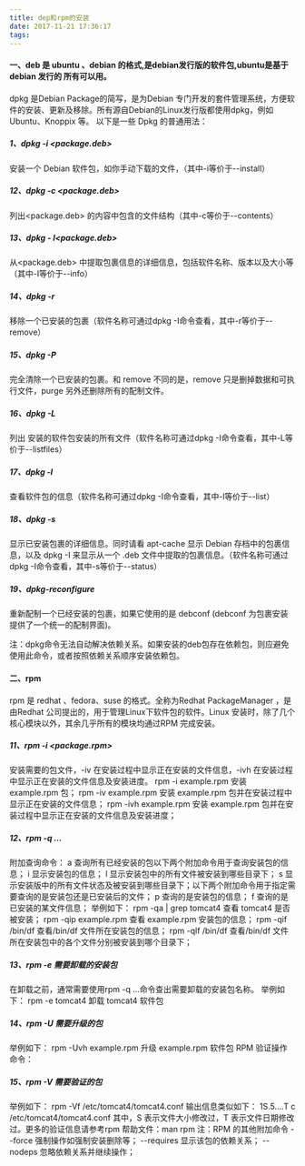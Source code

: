 ```yaml
---
title: dep和rpm的安装
date: 2017-11-21 17:36:17
tags:
---
```

#### 一、deb 是 ubuntu 、debian 的格式,是debian发行版的软件包,ubuntu是基于debian 发行的 所有可以用。
dpkg 是Debian Package的简写，是为Debian 专门开发的套件管理系统，方便软件的安装、更新及移除。所有源自Debian的Linux发行版都使用dpkg，例如Ubuntu、Knoppix 等。
以下是一些 Dpkg 的普通用法：
##### 1、dpkg -i <package.deb>
安装一个 Debian 软件包，如你手动下载的文件，（其中-i等价于--install）
##### 12、dpkg -c <package.deb>
列出<package.deb> 的内容中包含的文件结构（其中-c等价于--contents）
##### 13、dpkg - I<package.deb>
从<package.deb> 中提取包裹信息的详细信息，包括软件名称、版本以及大小等（其中-I等价于--info）
##### 14、dpkg -r <package>
移除一个已安装的包裹（软件名称可通过dpkg -I命令查看，其中-r等价于--remove）
##### 15、dpkg -P <package>
完全清除一个已安装的包裹。和 remove 不同的是，remove 只是删掉数据和可执行文件，purge 另外还删除所有的配制文件。
##### 16、dpkg -L <package>
列出 <package> 安装的软件包安装的所有文件（软件名称可通过dpkg -I命令查看，其中-L等价于--listfiles）
##### 17、dpkg -l <package>
查看<package>软件包的信息（软件名称可通过dpkg -I命令查看，其中-l等价于--list）
##### 18、dpkg -s <package>
显示已安装包裹的详细信息。同时请看 apt-cache 显示 Debian 存档中的包裹信息，以及 dpkg -I 来显示从一个 .deb 文件中提取的包裹信息。（软件名称可通过dpkg -I命令查看，其中-s等价于--status）
##### 19、dpkg-reconfigure <package>
重新配制一个已经安装的包裹，如果它使用的是 debconf (debconf 为包裹安装提供了一个统一的配制界面)。
 
注：dpkg命令无法自动解决依赖关系。如果安装的deb包存在依赖包，则应避免使用此命令，或者按照依赖关系顺序安装依赖包。
 
#### 二、rpm 
rpm 是 redhat 、fedora、suse 的格式。全称为Redhat PackageManager ，是由Redhat 公司提出的，用于管理Linux下软件包的软件。Linux 安装时，除了几个核心模块以外，其余几乎所有的模块均通过RPM 完成安装。
##### 11、rpm -i <package.rpm>
安装需要的包文件，-iv 在安装过程中显示正在安装的文件信息，-ivh 在安装过程中显示正在安装的文件信息及安装进度。
rpm -i example.rpm 安装 example.rpm 包；
rpm -iv example.rpm 安装 example.rpm 包并在安装过程中显示正在安装的文件信息；
rpm -ivh example.rpm 安装 example.rpm 包并在安装过程中显示正在安装的文件信息及安装进度；
 
##### 12、rpm -q …
附加查询命令：
a 查询所有已经安装的包以下两个附加命令用于查询安装包的信息；
i 显示安装包的信息；
l 显示安装包中的所有文件被安装到哪些目录下；
s 显示安装版中的所有文件状态及被安装到哪些目录下；以下两个附加命令用于指定需要查询的是安装包还是已安装后的文件；
p 查询的是安装包的信息；
f 查询的是已安装的某文件信息；
举例如下：
rpm -qa | grep tomcat4 查看 tomcat4 是否被安装；
rpm -qip example.rpm 查看 example.rpm 安装包的信息；
rpm -qif /bin/df 查看/bin/df 文件所在安装包的信息；
rpm -qlf /bin/df 查看/bin/df 文件所在安装包中的各个文件分别被安装到哪个目录下；
 
##### 13、rpm -e 需要卸载的安装包
在卸载之前，通常需要使用rpm -q …命令查出需要卸载的安装包名称。
举例如下：
rpm -e tomcat4 卸载 tomcat4 软件包
 
##### 14、rpm -U 需要升级的包
举例如下：
rpm -Uvh example.rpm 升级 example.rpm 软件包
RPM 验证操作
命令：
##### 15、rpm -V 需要验证的包
举例如下：
rpm -Vf /etc/tomcat4/tomcat4.conf
输出信息类似如下：
1S.5....T c /etc/tomcat4/tomcat4.conf
其中，S 表示文件大小修改过，T 表示文件日期修改过。更多的验证信息请参考rpm 帮助文件：man rpm
注：RPM 的其他附加命令
--force 强制操作如强制安装删除等；
--requires 显示该包的依赖关系；
--nodeps 忽略依赖关系并继续操作；